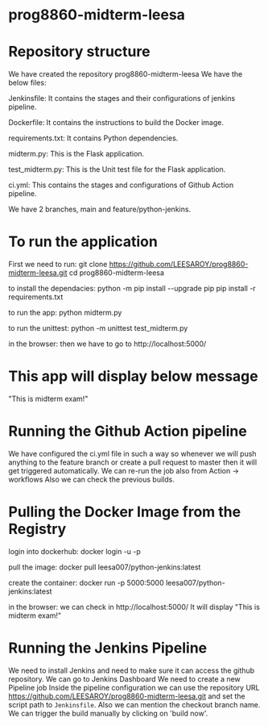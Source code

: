 # prog8860-midterm-leesa

# Repository structure
We have created the repository prog8860-midterm-leesa
We have the below files:

Jenkinsfile: It contains the stages and their configurations of jenkins pipeline.

Dockerfile: It contains the instructions to build the Docker image.

requirements.txt: It contains Python dependencies.

midterm.py: This is the Flask application.

test_midterm.py: This is the Unit test file for the Flask application.

ci.yml: This contains the stages and configurations of Github Action pipeline.

We have 2 branches, main and feature/python-jenkins.

# To run the application
First we need to run: git clone https://github.com/LEESAROY/prog8860-midterm-leesa.git
cd prog8860-midterm-leesa

to install the dependacies:
python -m pip install --upgrade pip
pip install -r requirements.txt

to run the app:
python midterm.py

to run the unittest:
python -m unittest test_midterm.py

in the browser:
then we have to go to http://localhost:5000/

# This app will display below message 
"This is midterm exam!"


# Running the Github Action pipeline
We have configured the ci.yml file in such a way so whenever we will push anything to the feature branch or create a pull request to master then it will get triggered automatically.
We can re-run the job also from Action -> workflows
Also we can check the previous builds.

# Pulling the Docker Image from the Registry

login into dockerhub:
docker login -u <your-docker-username> -p <your-docker-password>

pull the image:
docker pull leesa007/python-jenkins:latest

create the container:
docker run -p 5000:5000 leesa007/python-jenkins:latest

in the browser:
we can check in http://localhost:5000/ It will display "This is midterm exam!"

# Running the Jenkins Pipeline
We need to install Jenkins and need to make sure it can access the github repository.
We can go to Jenkins Dashboard
We need to create a new Pipeline job
Inside the pipeline configuration we can use the repository URL https://github.com/LEESAROY/prog8860-midterm-leesa.git and set the script path to `Jenkinsfile`. Also we can mention the checkout branch name.
We can trigger the build manually by clicking on 'build now'.
